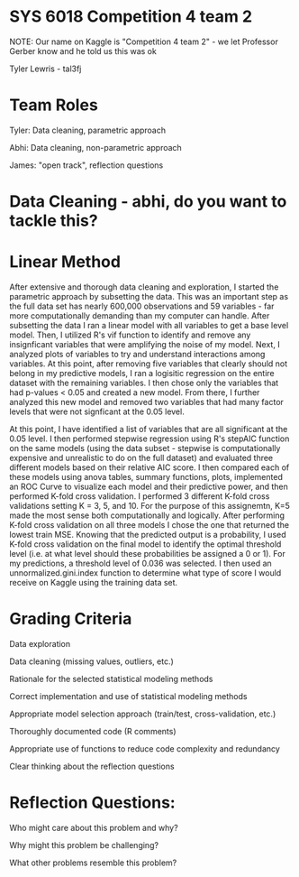 # SYS 6018 Competition 4 team 2
NOTE: Our name on Kaggle is "Competition 4 team 2" - we let Professor Gerber know and he told us this was ok

Tyler Lewris - tal3fj

# Team Roles
Tyler: Data cleaning, parametric approach

Abhi: Data cleaning, non-parametric approach

James: "open track", reflection questions

# Data Cleaning - abhi, do you want to tackle this?

# Linear Method
After extensive and thorough data cleaning and exploration, I started the parametric approach by subsetting the data. This was an important step as the full data set has nearly 600,000 observations and 59 variables - far more computationally demanding than my computer can handle. After subsetting the data I ran a linear model with all variables to get a base level model. Then, I utilized R's vif function to identify and remove any insignficant variables that were amplifying the noise of my model. Next, I analyzed plots of variables to try and understand interactions among variables. At this point, after removing five variables that clearly should not belong in my predictive models, I ran a logisitic regression on the entire dataset with the remaining variables. I then chose only the variables that had p-values < 0.05 and created a new model. From there, I further analyzed this new model and removed two variables that had many factor levels that were not signficant at the 0.05 level. 

At this point, I have identified a list of variables that are all significant at the 0.05 level. I then performed stepwise regression using R's stepAIC function on the same models (using the data subset - stepwise is computationally expensive and unrealistic to do on the full dataset) and evaluated three different models based on their relative AIC score. I then compared each of these models using anova tables, summary functions, plots, implemented an ROC Curve to visualize each model and their predictive power, and then performed K-fold cross validation. I performed 3 different K-fold cross validations setting K = 3, 5, and 10. For the purpose of this assignemtn, K=5 made the most sense both computationally and logically. After performing K-fold cross validation on all three models I chose the one that returned the lowest train MSE. Knowing that the predicted output is a probability, I used K-fold cross validation on the final model to identify the optimal threshold level (i.e. at what level should these probabilities be assigned a 0 or 1). For my predictions, a threshold level of 0.036 was selected. I then used an unnormalized.gini.index function to determine what type of score I would receive on Kaggle using the training data set. 


# Grading Criteria
Data exploration

Data cleaning (missing values, outliers, etc.)

Rationale for the selected statistical modeling methods

Correct implementation and use of statistical modeling methods

Appropriate model selection approach (train/test, cross-validation, etc.)

Thoroughly documented code (R comments)

Appropriate use of functions to reduce code complexity and redundancy

Clear thinking about the reflection questions

# Reflection Questions: 
Who might care about this problem and why?

Why might this problem be challenging?

What other problems resemble this problem?
